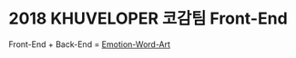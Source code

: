 # 2018 KHUVELOPER 코감팀 Front-End
Front-End + Back-End = [Emotion-Word-Art](https://github.com/euzl/Emotion-Word-Art)
